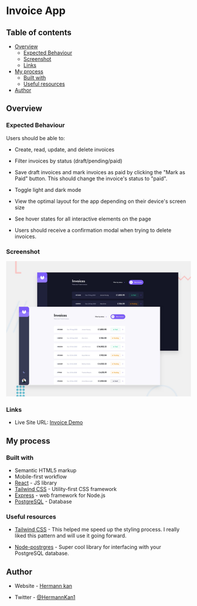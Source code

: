 # Invoice App

## Table of contents

- [Overview](#overview)
  - [Expected Behaviour](#Expected-Behaviour)
  - [Screenshot](#screenshot)
  - [Links](#links)
- [My process](#my-process)
  - [Built with](#built-with)
  - [Useful resources](#useful-resources)
- [Author](#author)

## Overview

### Expected Behaviour

Users should be able to:

- Create, read, update, and delete invoices
- Filter invoices by status (draft/pending/paid)
- Save draft invoices and mark invoices as paid by clicking the "Mark as Paid" button. This should change the invoice's status to "paid".
- Toggle light and dark mode

- View the optimal layout for the app depending on their device's screen size
- See hover states for all interactive elements on the page
- Users should receive a confirmation modal when trying to delete invoices.

### Screenshot

![Design preview](./preview.jpg)

### Links

- Live Site URL: [Invoice Demo](https://invoicev1.herokuapp.com/)

## My process

### Built with

- Semantic HTML5 markup
- Mobile-first workflow
- [React](https://reactjs.org/) - JS library
- [Tailwind CSS](https://tailwindcss.com/) - Utility-first CSS framework
- [Express](https://expressjs.com/) - web framework for Node.js
- [PostgreSQL](https://www.postgresql.org/) - Database

### Useful resources

- [Tailwind CSS](https://tailwindcss.com/docs) - This helped me speed up the styling process. I really liked this pattern and will use it going forward.

- [Node-postrgres](https://node-postgres.com/) - Super cool library for interfacing with your PostgreSQL database.

## Author

- Website - [Hermann kan](https://hkportfolio-v2.herokuapp.com/)

- Twitter - [@HermannKan1](https://www.twitter.com/hermannkan)
